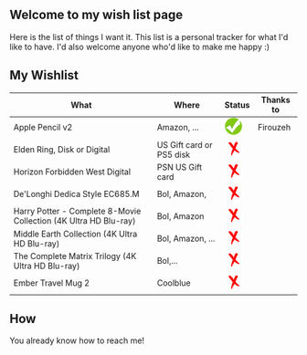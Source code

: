 ## Welcome to my wish list page
Here is the list of things I want it. This list is a personal tracker for what I'd like to have. 
I'd also welcome anyone who'd like to make me happy :)

## My Wishlist

| What                                                             	| Where                    	| Status                  	| Thanks to 	|
|------------------------------------------------------------------	|--------------------------	|-------------------------	|-----------	|
| Apple Pencil v2                                                  	| Amazon, ...              	| ![yes](img/yep.png)     	| Firouzeh  	|
| Elden Ring, Disk or Digital                                      	| US Gift card or PS5 disk 	| ![no](img/nee.png   ) 	|           	|
| Horizon Forbidden West Digital                                   	| PSN US Gift card         	| ![no](img/nee.png   ) 	|           	|
| De'Longhi Dedica Style EC685.M                                   	| Bol, Amazon,             	| ![no](img/nee.png   ) 	|           	|
| Harry Potter - Complete 8-Movie Collection (4K Ultra HD Blu-ray) 	| Bol, Amazon              	| ![no](img/nee.png   ) 	|           	|
| Middle Earth Collection (4K Ultra HD Blu-ray)                    	| Bol, Amazon, ...         	| ![no](img/nee.png   ) 	|           	|
| The Complete Matrix Trilogy (4K Ultra HD Blu-ray)                	| Bol,...                  	| ![no](img/nee.png   ) 	|           	|
| Ember Travel Mug 2                                             	| Coolblue                	| ![no](img/nee.png   ) 	|           	|

## How
You already know how to reach me!